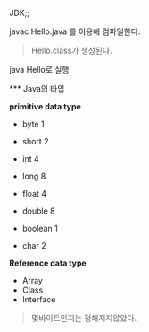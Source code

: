 
JDK;;

javac Hello.java 를 이용해 컴파일한다.
> Hello.class가 생성된다.

java Hello로 실행


*** Java의 타입

**primitive data type**

- byte 1
- short 2
- int 4
- long 8

- float 4
- double 8

- boolean 1

- char 2

**Reference data type**

- Array
- Class
- Interface
> 몇바이트인지는 정해지지않았다.
